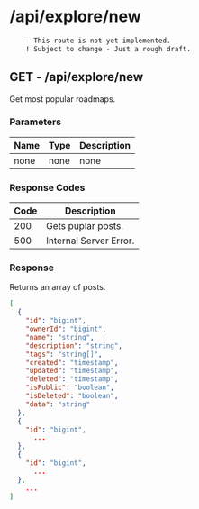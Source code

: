 # /api/explore/new
```diff
    - This route is not yet implemented.
    ! Subject to change - Just a rough draft.
```

## GET - /api/explore/new
Get most popular roadmaps.

### Parameters
| Name | Type | Description |
|------|------|-------------|
| none | none | none        |

### Response Codes
| Code | Description            |
|------|------------------------|
| 200  | Gets puplar posts.     |
| 500  | Internal Server Error. |

### Response
Returns an array of posts.
```json
[
  {
    "id": "bigint",
    "ownerId": "bigint",
    "name": "string",
    "description": "string",
    "tags": "string[]",
    "created": "timestamp",
    "updated": "timestamp",
    "deleted": "timestamp",
    "isPublic": "boolean",
    "isDeleted": "boolean",
    "data": "string"
  },
  {
    "id": "bigint",
      ...
  },
  {
    "id": "bigint",
      ...
  },
    ...
]
```
